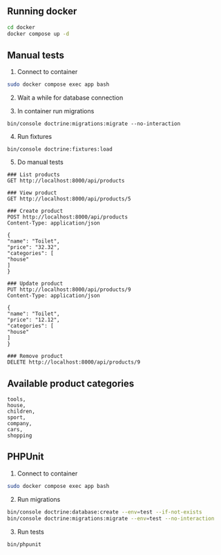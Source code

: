 ## Running docker

```bash
cd docker
docker compose up -d
```

## Manual tests
1. Connect to container
```bash
sudo docker compose exec app bash
```
2. Wait a while for database connection

3. In container run migrations
```
bin/console doctrine:migrations:migrate --no-interaction
```

4. Run fixtures
```
bin/console doctrine:fixtures:load
```

5. Do manual tests
```http request
### List products
GET http://localhost:8000/api/products

### View product
GET http://localhost:8000/api/products/5

### Create product
POST http://localhost:8000/api/products
Content-Type: application/json

{
"name": "Toilet",
"price": "32.32",
"categories": [
"house"
]
}

### Update product
PUT http://localhost:8000/api/products/9
Content-Type: application/json

{
"name": "Toilet",
"price": "12.12",
"categories": [
"house"
]
}

### Remove product
DELETE http://localhost:8000/api/products/9
```

## Available product categories
```
tools,
house,
children,
sport,
company,
cars,
shopping
```

## PHPUnit
1. Connect to container
```bash
sudo docker compose exec app bash
```

2. Run migrations
```bash
bin/console doctrine:database:create --env=test --if-not-exists
bin/console doctrine:migrations:migrate --env=test --no-interaction
```

3. Run tests
```bash
bin/phpunit
```
